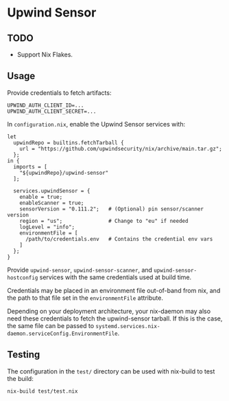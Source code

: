 # Upwind Sensor

## TODO

* Support Nix Flakes.

## Usage

Provide credentials to fetch artifacts:

```
UPWIND_AUTH_CLIENT_ID=...
UPWIND_AUTH_CLIENT_SECRET=...
```

In `configuration.nix`, enable the Upwind Sensor services with:

```
let
  upwindRepo = builtins.fetchTarball {
    url = "https://github.com/upwindsecurity/nix/archive/main.tar.gz";
  };
in {
  imports = [
    "${upwindRepo}/upwind-sensor"
  ];

  services.upwindSensor = {
    enable = true;
    enableScanner = true;
    sensorVersion = "0.111.2";   # (Optional) pin sensor/scanner version
    region = "us";               # Change to "eu" if needed
    logLevel = "info";
    environmentFile = [
      /path/to/credentials.env   # Contains the credential env vars
    ]
  };
}
```

Provide `upwind-sensor`, `upwind-sensor-scanner`, and `upwind-sensor-hostconfig`
services with the same credentials used at build time.

Credentials may be placed in an environment file out-of-band from nix, and the
path to that file set in the `environmentFile` attribute.

Depending on your deployment architecture, your nix-daemon may also need these
credentials to fetch the upwind-sensor tarball. If this is the case, the same
file can be passed to `systemd.services.nix-daemon.serviceConfig.EnvironmentFile`.

## Testing

The configuration in the `test/` directory can be used with nix-build
to test the build:

`nix-build test/test.nix`
